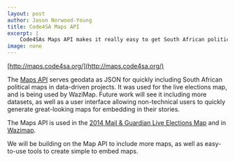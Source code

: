 ```yaml
---
layout: post
author: Jason Norwood-Young
title: Code4SA Maps API
excerpt: |
    Code4SAs Maps API makes it really easy to get South African political maps as GeoJSON and TopoJSON formats, perfect for popping straight into a browser. 
image: none
---
```


[http://maps.code4sa.org/](http://maps.code4sa.org/)

The [Maps API](http://maps.code4sa.org/) serves geodata as JSON for quickly including South African political maps in data-driven projects. It was used for the live elections map, and is being used by WaziMap. Future work will see it including more datasets, as well as a user interface allowing non-technical users to quickly generate great-looking maps for embedding in their stories.

The Maps API is used in the [2014 Mail & Guardian Live Elections Map](http://mg.co.za/data/2014-05-07-live-elections-2014-results) and in [Wazimap](http://wazimap.co.za/).

We will be building on the Map API to include more maps, as well as easy-to-use tools to create simple to embed maps.
